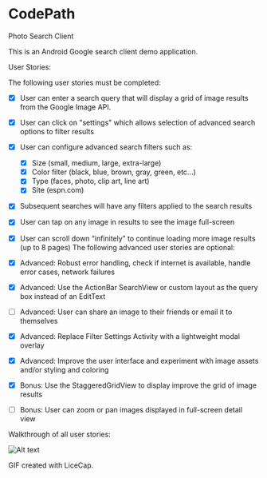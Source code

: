 # CodePath
Photo Search Client

This is an Android Google search client demo application. 

User Stories:

The following user stories must be completed:

- [x] User can enter a search query that will display a grid of image results from the Google Image API.
- [x] User can click on "settings" which allows selection of advanced search options to filter results
- [x] User can configure advanced search filters such as:
  - [x] Size (small, medium, large, extra-large)
  - [x] Color filter (black, blue, brown, gray, green, etc...)
  - [x] Type (faces, photo, clip art, line art)
  - [x] Site (espn.com)
- [x] Subsequent searches will have any filters applied to the search results
- [x] User can tap on any image in results to see the image full-screen
- [x] User can scroll down “infinitely” to continue loading more image results (up to 8 pages)
The following advanced user stories are optional:

- [x] Advanced: Robust error handling, check if internet is available, handle error cases, network failures
- [x] Advanced: Use the ActionBar SearchView or custom layout as the query box instead of an EditText
- [ ] Advanced: User can share an image to their friends or email it to themselves
- [x] Advanced: Replace Filter Settings Activity with a lightweight modal overlay
- [x] Advanced: Improve the user interface and experiment with image assets and/or styling and coloring
- [x] Bonus: Use the StaggeredGridView to display improve the grid of image results
- [ ] Bonus: User can zoom or pan images displayed in full-screen detail view

Walkthrough of all user stories:

![Alt text](/photohunt.gif?raw=true "Video Walkthrough")

GIF created with LiceCap.
